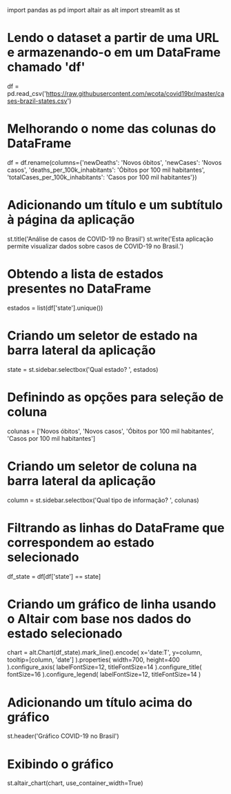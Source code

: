 import pandas as pd
import altair as alt
import streamlit as st

# Lendo o dataset a partir de uma URL e armazenando-o em um DataFrame chamado 'df'
df = pd.read_csv('https://raw.githubusercontent.com/wcota/covid19br/master/cases-brazil-states.csv')

# Melhorando o nome das colunas do DataFrame
df = df.rename(columns={'newDeaths': 'Novos óbitos',
                        'newCases': 'Novos casos',
                        'deaths_per_100k_inhabitants': 'Óbitos por 100 mil habitantes',
                        'totalCases_per_100k_inhabitants': 'Casos por 100 mil habitantes'})

# Adicionando um título e um subtítulo à página da aplicação
st.title('Análise de casos de COVID-19 no Brasil')
st.write('Esta aplicação permite visualizar dados sobre casos de COVID-19 no Brasil.')

# Obtendo a lista de estados presentes no DataFrame
estados = list(df['state'].unique())

# Criando um seletor de estado na barra lateral da aplicação
state = st.sidebar.selectbox('Qual estado? ', estados)

# Definindo as opções para seleção de coluna
colunas = ['Novos óbitos', 'Novos casos', 'Óbitos por 100 mil habitantes', 'Casos por 100 mil habitantes']

# Criando um seletor de coluna na barra lateral da aplicação
column = st.sidebar.selectbox('Qual tipo de informação? ', colunas)

# Filtrando as linhas do DataFrame que correspondem ao estado selecionado
df_state = df[df['state'] == state]

# Criando um gráfico de linha usando o Altair com base nos dados do estado selecionado
chart = alt.Chart(df_state).mark_line().encode(
    x='date:T',
    y=column,
    tooltip=[column, 'date']
).properties(
    width=700,
    height=400
).configure_axis(
    labelFontSize=12,
    titleFontSize=14
).configure_title(
    fontSize=16
).configure_legend(
    labelFontSize=12,
    titleFontSize=14
)

# Adicionando um título acima do gráfico
st.header('Gráfico COVID-19 no Brasil')

# Exibindo o gráfico
st.altair_chart(chart, use_container_width=True)
